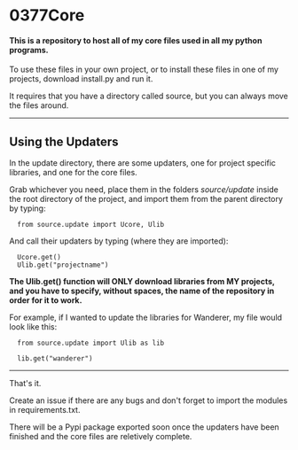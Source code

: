 # 0377Core

#### This is a repository to host all of my core files used in all my python programs.


To use these files in your own project, or to install these files in one of my projects, download install.py and run it.

It requires that you have a directory called source, but you can always move the files around.

---

## Using the Updaters

In the update directory, there are some updaters, one for project specific libraries, and one for the core files.

Grab whichever you need, place them in the folders *source/update* inside the root directory of the project, and import them from the parent directory by typing:

      from source.update import Ucore, Ulib

And call their updaters by typing (where they are imported):

      Ucore.get()
      Ulib.get("projectname")


**The Ulib.get() function will ONLY download libraries from MY projects, and you have to specify, without spaces, the name of the repository in order for it to work.**


For example, if I wanted to update the libraries for Wanderer, my file would look like this:

      from source.update import Ulib as lib

      lib.get("wanderer")

---

That's it.

Create an issue if there are any bugs and don't forget to import the modules in requirements.txt.

There will be a Pypi package exported soon once the updaters have been finished and the core files are reletively complete.
